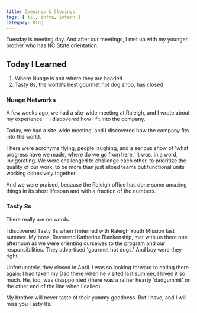 ```yaml
---
title: Openings & Closings
tags: [ til, infra, intern ]
category: Blog
---
```


Tuesday is meeting day. And after our meetings, I met up with my younger brother
who has NC State orientation.

## Today I Learned

1. Where Nuage is and where they are headed
2. Tasty 8s, the world's best gourmet hot dog shop, has closed

### Nuage Networks

A few weeks ago, we had a site-wide meeting at Raleigh, and I wrote about my
experience---I discovered how I fit into the company.

Today, we had a site-wide meeting, and I discovered how the company fits into
the world.

There were acronyms flying, people laughing, and a serious show of 'what
progress have we made, where do we go from here.' It was, in a word,
invigorating. We were challenged to challenge each other, to prioritize the
quality of our work, to be more than just siloed teams but functional units
working cohesively together.

And we were praised, because the Raleigh office has done some amazing things in
its short lifespan and with a fraction of the numbers.

### Tasty 8s

There really are no words.

I discovered Tasty 8s when I interned with Raleigh Youth Mission last summer. My
boss, Reverend Katherine Blankenship, met with us there one afternoon as we were
orienting ourselves to the program and our responsibilities. They advertised
'gourmet hot dogs.' And boy were they right.

Unfortunately, they closed in April. I was so looking forward to eating there
again; I had taken my Dad there when he visited last summer, I loved it so much.
He, too, was disappointed (there was a rather hearty 'dadgummit' on the other
end of the line when I called).

My brother will never taste of their yummy goodness. But I have, and I will miss
you Tasty 8s.
